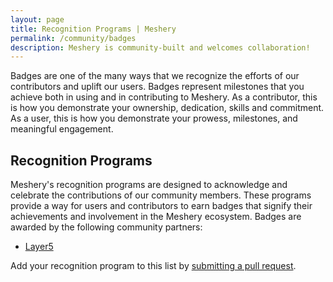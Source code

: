 ```yaml
---
layout: page
title: Recognition Programs | Meshery
permalink: /community/badges
description: Meshery is community-built and welcomes collaboration!
---
```

Badges are one of the many ways that we recognize the efforts of our contributors and uplift our users. Badges represent milestones that you achieve both in using and in contributing to Meshery. As a contributor, this is how you demonstrate your ownership, dedication, skills and commitment. As a user, this is how you demonstrate your prowess, milestones, and meaningful engagement.

## Recognition Programs

Meshery's recognition programs are designed to acknowledge and celebrate the contributions of our community members. These programs provide a way for users and contributors to earn badges that signify their achievements and involvement in the Meshery ecosystem.
Badges are awarded by the following community partners:

- [Layer5](https://badges.layer5.io)

Add your recognition program to this list by [submitting a pull request](https://github.com/meshery/meshery.io/pulls).